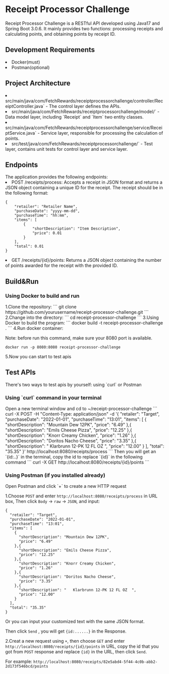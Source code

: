 <h1>Receipt Processor Challenge</h1>
Receipt Processor Challenge is a RESTful API developed using Java17 and Spring Boot 3.0.6. It mainly provides two functions: processing receipts and calculating points, and obtaining points by receipt ID.

<h2>Development Requirements</h2>
<li>Docker(must)</li>
<li>Postman(optional)</li>

<h2>Project Architecture</h2>
<li>src/main/java/com/FetchRewards/receiptprocessorchallenge/controller/ReceiptController.java` - The control layer defines the APIs.</li>
<li>src/main/java/com/FetchRewards/receiptprocessorchallenge/model/` - Data model layer, including `Receipt` and `Item` two entity classes.</li>
<li>src/main/java/com/FetchRewards/receiptprocessorchallenge/service/ReceiptService.java` - Service layer, responsible for processing the calculation of points.</li>
<li>src/test/java/com/FetchRewards/receiptprocessorchallenge/` - Test layer, contains unit tests for control layer and service layer.</li>

<h2>Endpoints</h2>
The application provides the following endpoints:

<li>POST /receipts/process: Accepts a receipt in JSON format and returns a JSON object containing a unique ID for the receipt. The receipt should be in the following format:</li>

```
{
    "retailer": "Retailer Name",
    "purchaseDate": "yyyy-mm-dd",
    "purchaseTime": "hh:mm",
    "items": [
        {
            "shortDescription": "Item Description",
            "price": 0.01
        }
    ],
    "total": 0.01
}
```
<li>GET /receipts/{id}/points: Returns a JSON object containing the number of points awarded for the receipt with the provided ID.</li>



<h2>Build&Run</h2>
<h3>Using Docker to build and run</h3>
1.Clone the repository:
```
git clone https://github.com/yourusername/receipt-processor-challenge.git
```
2.Change into the directory:
```
cd receipt-processor-challenge
```
3.Using Docker to build the program:
```
docker build -t receipt-processor-challenge .
```
4.Run docker container:

Note: before run this command, make sure your 8080 port is available.
```
docker run -p 8080:8080 receipt-processor-challenge
```
5.Now you can start to test apis


<h2>Test APIs </h2>
There's two ways to test apis by yourself: using `curl` or Postman
<h3>Using `curl` command in your terminal</h3>
Open a new terminal window and cd to ~/receipt-processor-challenge
```
curl -X POST -H "Content-Type: application/json" -d 
'{
  "retailer": "Target",
  "purchaseDate": "2022-01-01",
  "purchaseTime": "13:01",
  "items": [
    {
      "shortDescription": "Mountain Dew 12PK",
      "price": "6.49"
    },{
      "shortDescription": "Emils Cheese Pizza",
      "price": "12.25"
    },{
      "shortDescription": "Knorr Creamy Chicken",
      "price": "1.26"
    },{
      "shortDescription": "Doritos Nacho Cheese",
      "price": "3.35"
    },{
      "shortDescription": "   Klarbrunn 12-PK 12 FL OZ  ",
      "price": "12.00"
    }
  ],
  "total": "35.35"
}' http://localhost:8080/receipts/process
```
Then you will get an `{id:..}` in the terminal, copy the id to replace `{id}` in the following command
```
curl -X GET http://localhost:8080/receipts/{id}/points
```

<h3>Using Postman (if you installed already)</h3>
Open Postman and click `+` to create a new HTTP request

1.Choose `POST` and enter `http://localhost:8080/receipts/process` in URL box,
Then click `Body` -> `raw` -> `JSON`, and input:

```
{
  "retailer": "Target",
  "purchaseDate": "2022-01-01",
  "purchaseTime": "13:01",
  "items": [
    {
      "shortDescription": "Mountain Dew 12PK",
      "price": "6.49"
    },{
      "shortDescription": "Emils Cheese Pizza",
      "price": "12.25"
    },{
      "shortDescription": "Knorr Creamy Chicken",
      "price": "1.26"
    },{
      "shortDescription": "Doritos Nacho Cheese",
      "price": "3.35"
    },{
      "shortDescription": "   Klarbrunn 12-PK 12 FL OZ  ",
      "price": "12.00"
    }
  ],
  "total": "35.35"
}
```
Or you can input your customized text with the same JSON format.

Then click `Send` , you will get `{id:......}` in the Response.

2.Creat a new request using `+`, then choose `GET` and enter `http://localhost:8080/receipts/{id}/points` in URL,
copy the id that you got from `POST` response and replace `{id}` in the URL, then click `Send`.

For example:
```http://localhost:8080/receipts/82e5abd4-5f44-4c0b-abb2-2d173f546bcd/points```





